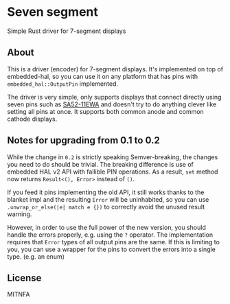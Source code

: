 Seven segment
=============

Simple Rust driver for 7-segment displays

About
-----

This is a driver (encoder) for 7-segment displays. It's implemented on top of embedded-hal, so you can use it on any platform that has pins with `embedded_hal::OutputPin` implemented.

The driver is very simple, only supports displays that connect directly using seven pins such as [SA52-11EWA](http://www.kingbrightusa.com/images/catalog/SPEC/SA52-11EWA.pdf) and doesn't try to do anything clever like setting all pins at once. It supports both common anode and common cathode displays.

Notes for upgrading from 0.1 to 0.2
-----------------------------------

While the change in `0.2` is strictly speaking Semver-breaking, the changes you
need to do should be trivial. The breaking difference is use of embedded HAL v2
API with fallible PIN operations. As a result, `set` method now returns
`Result<(), Error>` instead of `()`.

If you feed it pins implementing the old API, it still works thanks to the
blanket impl and the resulting `Error` will be uninhabited, so you can use
`.unwrap_or_else(|e| match e {})` to correctly avoid the unused result warning.

However, in order to use the full power of the new version, you should handle
the errors properly, e.g. using the `?` operator. The implementation requires
that `Error` types of all output pins are the same. If this is limiting to you,
you can use a wrapper for the pins to convert the errors into a single type.
(e.g. an enum)

License
-------
MITNFA
